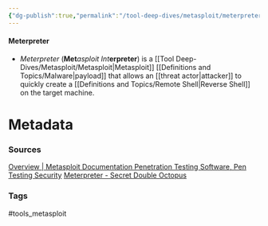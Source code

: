 ```yaml
---
{"dg-publish":true,"permalink":"/tool-deep-dives/metasploit/meterpreter/","noteIcon":""}
---
```


#### Meterpreter
- *Meterpreter* (**Met***asploit* *Int***erpreter**) is a [[Tool Deep-Dives/Metasploit/Metasploit\|Metasploit]] [[Definitions and Topics/Malware\|payload]] that allows an [[threat actor\|attacker]] to quickly create a [[Definitions and Topics/Remote Shell\|Reverse Shell]] on the target machine.





# Metadata

### Sources
[Overview | Metasploit Documentation Penetration Testing Software, Pen Testing Security](https://docs.metasploit.com/docs/using-metasploit/advanced/meterpreter/meterpreter.html)
[Meterpreter - Secret Double Octopus](https://doubleoctopus.com/security-wiki/threats-and-tools/meterpreter/)
### Tags
#tools_metasploit 